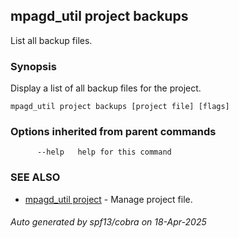 ## mpagd_util project backups

List all backup files.

### Synopsis

Display a list of all backup files for the project.

```
mpagd_util project backups [project file] [flags]
```

### Options inherited from parent commands

```
      --help   help for this command
```

### SEE ALSO

* [mpagd_util project](mpagd_util_project.md)	 - Manage project file.

###### Auto generated by spf13/cobra on 18-Apr-2025
